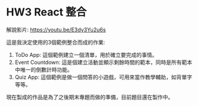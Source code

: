 # HW3 React 整合

解說影片: https://youtu.be/E3dy3Yu2u6s

這是我決定使用的3個範例整合而成的作業:
1. ToDo App:
  這個範例建立一個清單，用於確立要完成的事情。
2. Event Countdown:
  這是個建立活動並顯示剩餘時間的範本，同時是所有範本中唯一的倒數計時功能。 
3. Quiz App:
  這個範例是做一個問答的小遊戲，可用來當作教學輔助，如背單字等等。

現在製成的作品是為了之後期末專題而做的準備，目前題目還在製作中。
